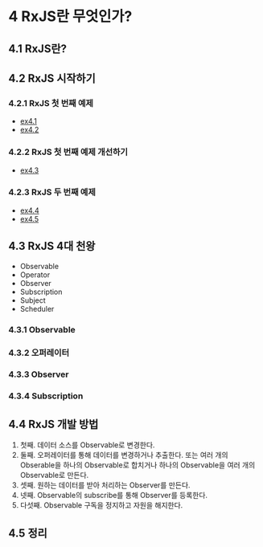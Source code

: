 # 4 RxJS란 무엇인가?

## 4.1 RxJS란?

## 4.2 RxJS 시작하기

### 4.2.1 RxJS 첫 번째 예제
- [ex4.1][link1]
- [ex4.2][link2]

### 4.2.2 RxJS 첫 번째 예제 개선하기
- [ex4.3][link3]

### 4.2.3 RxJS 두 번째 예제
- [ex4.4][link4]
- [ex4.5][link5]

## 4.3 RxJS 4대 천왕
- Observable
- Operator
- Observer
- Subscription
- Subject
- Scheduler

### 4.3.1 Observable

### 4.3.2 오퍼레이터

### 4.3.3 Observer

### 4.3.4 Subscription

## 4.4 RxJS 개발 방법
1. 첫째. 데이터 소스를 Observable로 변경한다.
2. 둘째. 오퍼레이터를 통해 데이터를 변경하거나 추출한다. 또는 여러 개의 Obserable을 하나의 Observable로 합치거나 하나의 Observable을 여러 개의 Observable로 만든다.
3. 셋째. 원하는 데이터를 받아 처리하는 Observer를 만든다.
4. 넷째. Observable의 subscribe를 통해 Observer를 등록한다.
5. 다섯째. Observable 구독을 정지하고 자원을 해지한다.

## 4.5 정리

[link1]: "/src/ch4/ex4.1.js"
[link2]: "/src/ch4/ex4.2.js"
[link3]: "/src/ch4/ex4.3.js"
[link4]: "/src/ch4/ex4.4.js"
[link5]: "/src/ch4/ex4.5.js"
